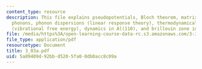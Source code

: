 ```yaml
---
content_type: resource
description: This file explains pseudopotentials, Bloch theorem, matrix diagonalization,
  phonons, phonon dispersions (linear response theory), thermodynamical properties
  (vibrational free energy), dynamics in Al(110), and brillouin zone integrations.
file: /media/https%3A/open-learning-course-data-rc.s3.amazonaws.com/3-320-atomistic-computer-modeling-of-materials-sma-5107-spring-2005/5a89409d92bbd5205fa00db0acc8c09a_3_03a.pdf
file_type: application/pdf
resourcetype: Document
title: 3_03a.pdf
uid: 5a89409d-92bb-d520-5fa0-0db0acc8c09a
---
```

